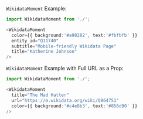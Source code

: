`WikidataMoment` Example:

```typescript jsx
import WikidataMoment from './';

<WikidataMoment
  color={{ background:'#a98282', text:'#fbfbfb' }}
  entity_id="Q11740"
  subtitle="Mobile-friendly Wikidata Page"
  title="Katherine Johnson"
/>
```


`WikidataMoment` Example with Full URL as a Prop:

```typescript jsx
import WikidataMoment from './';

<WikidataMoment
  title="The Mad Hatter"
  url="https://m.wikidata.org/wiki/Q864751"
  color={{ background:'#c4e8b3', text:'#856d90' }}
/>
```

